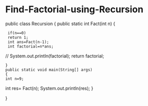 # Find-Factorial-using-Recursion
public class Recursion {
    public static int Fact(int n)
    {

     if(n==0)
     return 1;
     int ans=Fact(n-1);
     int factorial=n*ans;
   //  System.out.println(factorial);
     return factorial;
    
    }
    public static void main(String[] args)
    {
    int n=9;
   int res= Fact(n);
System.out.println(res);
    }
    
}
